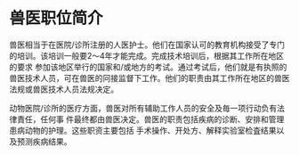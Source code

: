 # 兽医职位简介


兽医相当于在医院/诊所注册的人医护士。他们在国家认可的教育机构接受了专门的培训。该培训一般要2〜4年才能完成。完成技术培训后，根据其工作所在地区的要求 参加该地区举行的国家和/或地方的考试。通过考试后，他们就是有执照的兽医技术人员，可在兽医的冋接监督下工作。他们的职责由其工作所在地区的兽医法规或兽医技术人员法规决定。

动物医院/诊所的医疗方面，兽医对所有辅助工作人员的安全及毎一项行动负有法律責任，任何事 件最终都由兽医决定。兽医的职责包括疾病的诊断、安排和管理患病动物的护理。这些职资主要包括 手术操作、开处方、解释实验室检査结果以及预测疾病结果。